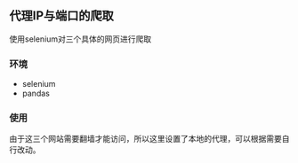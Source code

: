 ## 代理IP与端口的爬取
使用selenium对三个具体的网页进行爬取

### 环境
- selenium
- pandas

### 使用
由于这三个网站需要翻墙才能访问，所以这里设置了本地的代理，可以根据需要自行改动。
